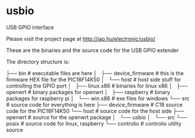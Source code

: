 usbio
=====

USB GPIO interface

Please visit the project page at http://jap.hu/electronic/usbio/

These are the binaries and the source code for the USB GPIO extender

The directory structure is:

├── bin                          # executable files are here
│   ├── device_firmware           # this is the firmware HEX file for the PIC18F14K50
│   └── host                      # host side stuff for controlling the GPIO port
│       ├── linux.x86              # binaries for linux x86
│       ├── openwrt                # binary packages for openwrt
│       ├── raspberry              # binary packages for raspberry pi
│       └── win.x86                # exe files for windows
└── src                          # source code for everything is here
    ├── device_firmware           # C18 source code for the PIC18F14K50
    └── host                      # source code for the host side
        ├── openwrt                # source for the openwrt package
        │   └── usbio
        │       └── src
        └── posix                  # source code for linux, raspberry
            └── controlio           # controlio utility source
